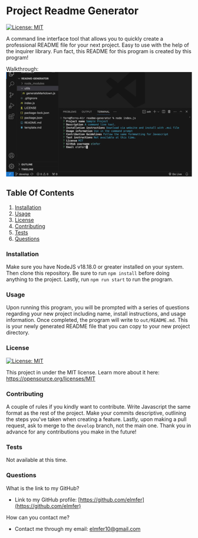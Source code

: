 # Project Readme Generator

 [![License: MIT](https://img.shields.io/badge/License-MIT-yellow.svg)](https://opensource.org/licenses/MIT)
 
A command line interface tool that allows you to quickly create a professional README file for your next project. Easy to use with the help of the inquirer library. Fun fact, this README for this program is created by this program!

Walkthrough: 
[![Watch the video](./assets/images/screenshot.png)](https://drive.google.com/file/d/1747SIZteSaYqWoEHy3-_QuWE2UMkP4BK/view?usp=share_link)
 
## Table Of Contents
1. [Installation](#installation)
2. [Usage](#usage)
3. [License](#license)
4. [Contributing](#contributing)
5. [Tests](#tests)
6. [Questions](#questions)
 
### Installation
 
Make sure you have NodeJS v18.18.0 or greater installed on your system. Then clone this repository. Be sure to run `npm install` before doing anything to the project. Lastly, run `npm run start` to run the program.
 
### Usage
 
Upon running this program, you will be prompted with a series of questions regarding your new project including name, install instructions, and usage information. Once completed, the program will write to `out/README.md`. This is your newly generated README file that you can copy to your new project directory.
 
### License
 
 [![License: MIT](https://img.shields.io/badge/License-MIT-yellow.svg)](https://opensource.org/licenses/MIT)

This project in under the MIT license. Learn more about it here: https://opensource.org/licenses/MIT
 
### Contributing
 
A couple of rules if you kindly want to contribute. Write Javascript the same format as the rest of the project. Make your commits descriptive, outlining the steps you've taken when creating a feature. Lastly, upon making a pull request, ask to merge to the `develop` branch, not the main one. Thank you in advance for any contributions you make in the future!
 
### Tests
 
Not available at this time.
 
### Questions
 
What is the link to my GitHub?
 
- Link to my GitHub profile: [https://github.com/elmfer](https://github.com/elmfer)
 
How can you contact me?
 
- Contact me through my email: [elmfer10@gmail.com](mailto:elmfer10@gmail.com)
